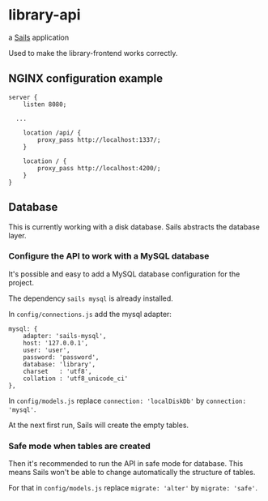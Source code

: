 # library-api

a [Sails](http://sailsjs.org) application

Used to make the library-frontend works correctly.

## NGINX configuration example
```
server {
	listen 8080;

  ...

	location /api/ {
		proxy_pass http://localhost:1337/;
	}

	location / {
		proxy_pass http://localhost:4200/;
	}
}
```

## Database
This is currently working with a disk database. Sails abstracts the database layer.

### Configure the API to work with a MySQL database
It's possible and easy to add a MySQL database configuration for the project.

The dependency `sails mysql` is already installed.

In `config/connections.js` add the mysql adapter:
```
mysql: {
	adapter: 'sails-mysql',
	host: '127.0.0.1',
	user: 'user',
	password: 'password',
	database: 'library',
	charset   : 'utf8',
	collation : 'utf8_unicode_ci'
},
```
In `config/models.js` replace `connection: 'localDiskDb'` by `connection: 'mysql'`.

At the next first run, Sails will create the empty tables.

### Safe mode when tables are created
Then it's recommended to run the API in safe mode for database. This means Sails won't be able to change automatically the structure of tables.

For that in `config/models.js` replace `migrate: 'alter'` by `migrate: 'safe'`.
